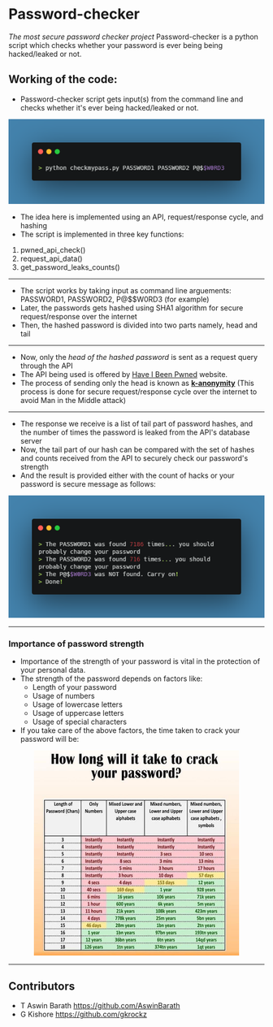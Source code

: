 # Password-checker
<em>The most secure password checker project</em>
Password-checker is a python script which checks whether your password is ever being being hacked/leaked or not.

## Working of the code:
- Password-checker script gets input(s) from the command line and checks whether it's ever being hacked/leaked or not.

<div align="center">
    <img src="password-checker-ip.png">
</div>

- The idea here is implemented using an API, request/response cycle, and hashing
- The script is implemented in three key functions:
1. pwned_api_check()
2. request_api_data()
3. get_password_leaks_counts()
---
- The script works by taking input as command line arguements: PASSWORD1, PASSWORD2, P@$$W0RD3 (for example)
- Later, the passwords gets hashed using SHA1 algorithm for secure request/response over the internet
- Then, the hashed password is divided into two parts namely, head and tail
---
- Now, only the *head of the hashed password* is sent as a request query through the API
- The API being used is offered by [Have I Been Pwned](https://haveibeenpwned.com/Passwords) website.
- The process of sending only the head is known as [**k-anonymity**](https://en.wikipedia.org/wiki/K-anonymity#:~:text=The%20concept%20of%20k%2Danonymity,subjects%20of%20the%20data%20cannot)
(This process is done for secure request/response cycle over the internet to avoid Man in the Middle attack)
---
- The response we receive is a list of tail part of password hashes, and the number of times the password is leaked from the API's database server
- Now, the tail part of our hash can be compared with the set of hashes and counts received from the API to securely check our password's strength
- And the result is provided either with the count of hacks or your password is secure message as follows:

<div align="center">
    <img src="password-checker-op.png">
</div>

---

### Importance of password strength
- Importance of the strength of your password is vital in the protection of your personal data.
- The strength of the password depends on factors like:
    - Length of your password
    - Usage of numbers
    - Usage of lowercase letters
    - Usage of uppercase letters
    - Usage of special characters
- If you take care of the above factors, the time taken to crack your password will be: 
<div align="center">
    <img src="Password-Stat.png" width="80%">
</div>

---

## Contributors

- T Aswin Barath <https://github.com/AswinBarath>
- G Kishore <https://github.com/gkrockz>